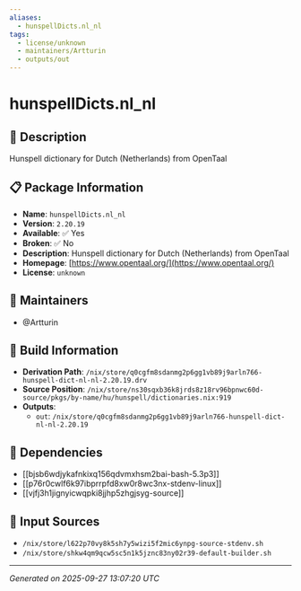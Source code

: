 ```yaml
---
aliases:
  - hunspellDicts.nl_nl
tags:
  - license/unknown
  - maintainers/Artturin
  - outputs/out
---
```


# hunspellDicts.nl_nl

## 📝 Description

Hunspell dictionary for Dutch (Netherlands) from OpenTaal

## 📋 Package Information

- **Name**: `hunspellDicts.nl_nl`
- **Version**: `2.20.19`
- **Available**: ✅ Yes
- **Broken**: ✅ No
- **Description**: Hunspell dictionary for Dutch (Netherlands) from OpenTaal
- **Homepage**: [https://www.opentaal.org/](https://www.opentaal.org/)
- **License**: `unknown`
## 👥 Maintainers

- @Artturin


## 🔧 Build Information

- **Derivation Path**: `/nix/store/q0cgfm8sdanmg2p6gg1vb89j9arln766-hunspell-dict-nl-nl-2.20.19.drv`
- **Source Position**: `/nix/store/ns30sqxb36k8jrds8z18rv96bpnwc60d-source/pkgs/by-name/hu/hunspell/dictionaries.nix:919`
- **Outputs**:
  - `out`:  `/nix/store/q0cgfm8sdanmg2p6gg1vb89j9arln766-hunspell-dict-nl-nl-2.20.19`

## 🔗 Dependencies

- [[bjsb6wdjykafnkixq156qdvmxhsm2bai-bash-5.3p3]]
- [[p76r0cwlf6k97ibprrpfd8xw0r8wc3nx-stdenv-linux]]
- [[vjfj3h1jignyicwqpki8jjhp5zhgjsyg-source]]

## 📁 Input Sources

- `/nix/store/l622p70vy8k5sh7y5wizi5f2mic6ynpg-source-stdenv.sh`
- `/nix/store/shkw4qm9qcw5sc5n1k5jznc83ny02r39-default-builder.sh`

---
*Generated on 2025-09-27 13:07:20 UTC*
